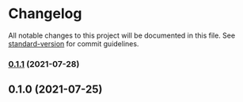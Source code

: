 # Changelog

All notable changes to this project will be documented in this file. See [standard-version](https://github.com/conventional-changelog/standard-version) for commit guidelines.

### [0.1.1](https://github.com/urpflanze-org/animation/compare/v0.1.0...v0.1.1) (2021-07-28)

## 0.1.0 (2021-07-25)
